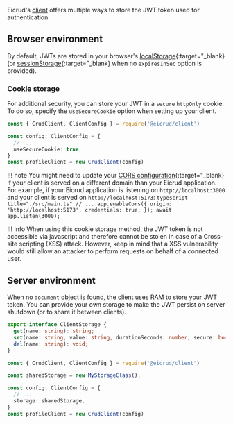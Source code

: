 
Eicrud's [client](./setup.md) offers multiple ways to store the JWT token used for authentication.

## Browser environment

By default, JWTs are stored in your browser's [localStorage](https://developer.mozilla.org/docs/Web/API/Window/localStorage){:target="_blank} (or [sessionStorage](https://developer.mozilla.org/docs/Web/API/Window/sessionStorage){:target="_blank} when no `expiresInSec` option is provided).


### Cookie storage

For additional security, you can store your JWT in a `secure` `httpOnly` cookie. To do so, specify the `useSecureCookie` option when setting up your client.
```typescript
const { CrudClient, ClientConfig } = require('@eicrud/client')

const config: ClientConfig = {
  // ...
  useSecureCookie: true,
}
const profileClient = new CrudClient(config)
```
!!! note 
    You might need to update your [CORS configuration](https://docs.nestjs.com/security/cors){:target="_blank} if your client is served on a different domain than your Eicrud application. For example, if your Eicrud application is listening on `http://localhost:3000` and your client is served on `http://localhost:5173`:
    ```typescript title="./src/main.ts"
    // ...
    app.enableCors({
      origin: 'http://localhost:5173',
      credentials: true,
    });
    await app.listen(3000);
    ```

!!! info
    When using this cookie storage method, the JWT token is not accessible via javascript and therefore cannot be stolen in case of a Cross-site scripting (XSS) attack. However, keep in mind that a XSS vulnerability would still allow an attacker to perform requests on behalf of a connected user.  



## Server environment

When no `document` object is found, the client uses RAM to store your JWT token. You can provide your own storage to make the JWT persist on server shutdown (or to share it between clients).

```typescript
export interface ClientStorage {
  get(name: string): string;
  set(name: string, value: string, durationSeconds: number, secure: boolean): void;
  del(name: string): void;
}
```

```typescript
const { CrudClient, ClientConfig } = require('@eicrud/client')

const sharedStorage = new MyStorageClass();

const config: ClientConfig = {
  // ...
  storage: sharedStorage,
}
const profileClient = new CrudClient(config)
```